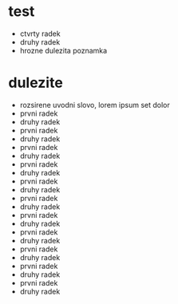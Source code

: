 # test
- ctvrty radek
- druhy radek
- hrozne dulezita poznamka

dulezite
===

- rozsirene uvodni slovo, lorem ipsum set dolor
- prvni radek
- druhy radek
- prvni radek
- druhy radek
- prvni radek
- druhy radek
- prvni radek
- druhy radek
- prvni radek
- druhy radek
- prvni radek
- druhy radek
- prvni radek
- druhy radek
- prvni radek
- druhy radek
- prvni radek
- druhy radek
- prvni radek
- druhy radek
- prvni radek
- druhy radek
